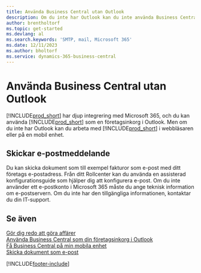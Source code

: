 ```yaml
---
title: Använda Business Central utan Outlook
description: Om du inte har Outlook kan du inte använda Business Central som företagsinkorg i Outlook – du kan däremot arbeta i en webbläsare eller på en mobil enhet.
author: brentholtorf
ms.topic: get-started
ms.devlang: al
ms.search.keywords: 'SMTP, mail, Microsoft 365'
ms.date: 12/11/2023
ms.author: bholtorf
ms.service: dynamics-365-business-central
---
```

# <a name="use-business-central-without-outlook"></a>Använda Business Central utan Outlook
[!INCLUDE[prod_short](includes/prod_short.md)] har djup integrering med Microsoft 365, och du kan använda [!INCLUDE[prod_short](includes/prod_short.md)] som en företagsinkorg i Outlook. Men om du inte har Outlook kan du arbeta med [!INCLUDE[prod_short](includes/prod_short.md)] i webbläsaren eller på en mobil enhet.  

## <a name="sending-email"></a>Skickar e-postmeddelande
Du kan skicka dokument som till exempel fakturor som e-post med ditt företags e-postadress. Från ditt Rollcenter kan du använda en assisterad konfigurationsguide som hjälper dig att konfigurera e-post. Om du inte använder ett e-postkonto i Microsoft 365 måste du ange teknisk information om e-postservern. Om du inte har den tillgängliga informationen, kontaktar du din IT-support.  


## <a name="see-also"></a>Se även
[Gör dig redo att göra affärer](ui-get-ready-business.md)  
[Använda Business Central som din företagsinkorg i Outlook](admin-outlook.md)  
[Få Business Central på min mobila enhet](install-mobile-app.md)  
[Skicka dokument som e-post](ui-how-send-documents-email.md)


[!INCLUDE[footer-include](includes/footer-banner.md)]
